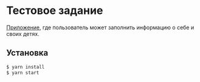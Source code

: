 # Тестовое задание   

[Приложение](https://personal-data.vercel.app/), где пользователь может заполнить информацию о себе и своих детях.

## Установка   
```sh
$ yarn install  
$ yarn start   
``` 



